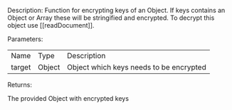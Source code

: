 Description: Function for encrypting keys of an Object. If keys contains an Object or Array these will be stringified and encrypted. To decrypt this object use [[readDocument]].

  

Parameters:

|   |   |   |
|---|---|---|
|Name|Type|Description|
|target|Object|Object which keys needs to be encrypted|

Returns:

The provided Object with encrypted keys